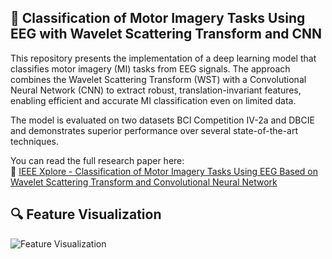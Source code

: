 ## 🧠 Classification of Motor Imagery Tasks Using EEG with Wavelet Scattering Transform and CNN

This repository presents the implementation of a deep learning model that classifies motor imagery (MI) tasks from EEG signals. The approach combines the Wavelet Scattering Transform (WST) with a Convolutional Neural Network (CNN) to extract robust, translation-invariant features, enabling efficient and accurate MI classification even on limited data.

The model is evaluated on two datasets BCI Competition IV-2a and DBCIE and demonstrates superior performance over several state-of-the-art techniques.

You can read the full research paper here:  
🔗 [IEEE Xplore - Classification of Motor Imagery Tasks Using EEG Based on Wavelet Scattering Transform and Convolutional Neural Network](https://ieeexplore.ieee.org/document/10748355)

## 🔍 Feature Visualization

![Feature Visualization](https://github.com/Ajay5641/WST_CNN/raw/main/Features_Visualization.jpg)
